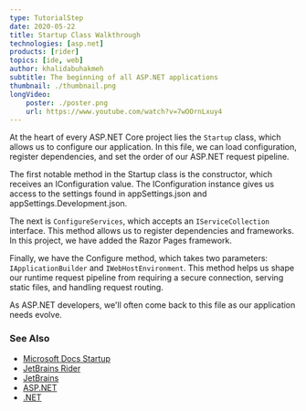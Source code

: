 ```yaml
---
type: TutorialStep
date: 2020-05-22
title: Startup Class Walkthrough
technologies: [asp.net]
products: [rider]
topics: [ide, web]
author: khalidabuhakmeh
subtitle: The beginning of all ASP.NET applications
thumbnail: ./thumbnail.png
longVideo: 
    poster: ./poster.png
    url: https://www.youtube.com/watch?v=7wOOrnLxuy4
---
```


At the heart of every ASP.NET Core project lies the `Startup` class,
which allows us to configure our application. In this file, we can load configuration, register dependencies, and set the order of our ASP.NET request pipeline.

The first notable method in the Startup class is the constructor, which receives an IConfiguration value. The IConfiguration instance gives us access to the settings found in appSettings.json and appSettings.Development.json.

The next is `ConfigureServices`, which accepts an `IServiceCollection` interface. This method allows us to register dependencies and frameworks. In this project, we have added the Razor Pages framework.

Finally, we have the Configure method, which takes two parameters: `IApplicationBuilder` and `IWebHostEnvironment`. This method helps us shape our runtime request pipeline from requiring a secure connection, serving static files, and handling request routing.

As ASP.NET developers, we'll often come back to this file as our application needs evolve.

### See Also

- [Microsoft Docs Startup](https://docs.microsoft.com/en-us/aspnet/core/fundamentals/startup?view=aspnetcore-3.1)
- [JetBrains Rider](https://jetbrains.com/rider)
- [JetBrains](https://jetbrains.com/)
- [ASP.NET](https://dotnet.microsoft.com/apps/aspnet)
- [.NET](https://dot.net/)